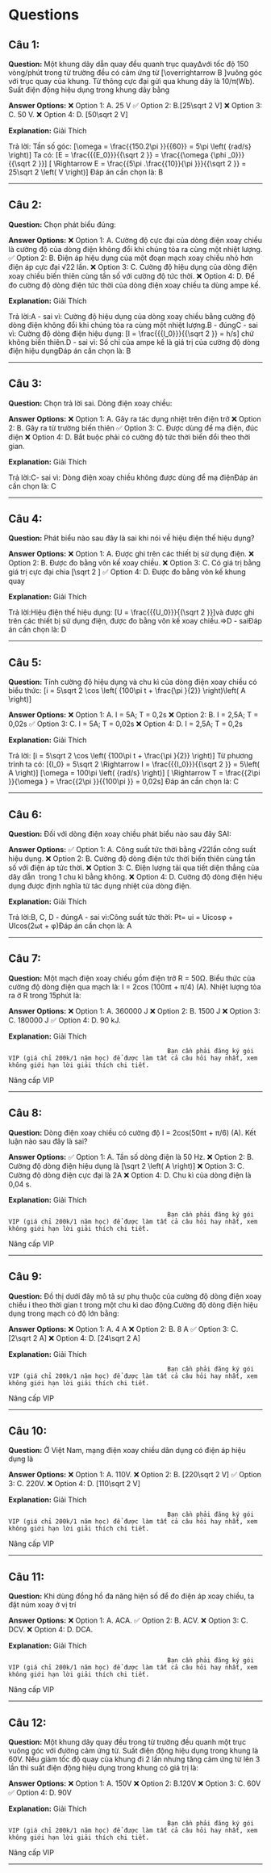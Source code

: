 # Questions

## Câu 1:

**Question:** Một khung dây dẫn quay đều quanh trục quayΔvới tốc độ 150 vòng/phút trong từ trường đều có cảm ứng từ \[\overrightarrow B \]vuông góc với trục quay của khung. Từ thông cực đại gửi qua khung dây là 10/π(Wb). Suất điện động hiệu dụng trong khung dây bằng

**Answer Options:**
❌ Option 1: A. 25 V
✅ Option 2: B.\[25\sqrt 2 V\]
❌ Option 3: C. 50 V.
❌ Option 4: D. \[50\sqrt 2 V\]

**Explanation:** Giải Thích


Trả lời:
Tần số góc:
\[\omega = \frac{{150.2\pi }}{{60}} = 5\pi \left( {rad/s} \right)\]
Ta có:
\[E = \frac{{{E_0}}}{{\sqrt 2 }} = \frac{{\omega {\phi _0}}}{{\sqrt 2 }}\]
\[ \Rightarrow E = \frac{{5\pi .\frac{{10}}{\pi }}}{{\sqrt 2 }} = 25\sqrt 2 \left( V \right)\]
Đáp án cần chọn là: B

---

## Câu 2:

**Question:** Chọn phát biểu đúng:

**Answer Options:**
❌ Option 1: A. Cường độ cực đại của dòng điện xoay chiều là cường độ của dòng điện không đổi khi chúng tỏa ra cùng một nhiệt lượng.
✅ Option 2: B. Điện áp hiệu dụng của một đoạn mạch xoay chiều nhỏ hơn điện áp cực đại √22 lần.
❌ Option 3: C. Cường độ hiệu dụng của dòng điện xoay chiều biến thiên cùng tần số với cường độ tức thời.
❌ Option 4: D. Để đo cường độ dòng điện tức thời của dòng điện xoay chiều ta dùng ampe kế.

**Explanation:** Giải Thích


Trả lời:A - sai vì: Cường độ hiệu dụng của dòng xoay chiều bằng cường độ dòng điện không đổi khi chúng tỏa ra cùng một nhiệt lượng.B - đúngC - sai vì: Cường độ dòng điện hiệu dụng: \[I = \frac{{{I_0}}}{{\sqrt 2 }} = h/s\] chứ không biến thiên.D - sai vì: Số chỉ của ampe kế là giá trị của cường độ dòng điện hiệu dụngĐáp án cần chọn là: B

---

## Câu 3:

**Question:** Chọn trả lời sai. Dòng điện xoay chiều:

**Answer Options:**
❌ Option 1: A. Gây ra tác dụng nhiệt trên điện trở
❌ Option 2: B. Gây ra từ trường biến thiên
✅ Option 3: C. Được dùng để mạ điện, đúc điện
❌ Option 4: D. Bắt buộc phải có cường độ tức thời biến đổi theo thời gian.

**Explanation:** Giải Thích


Trả lời:C- sai vì: Dòng điện xoay chiều không được dùng để mạ điệnĐáp án cần chọn là: C

---

## Câu 4:

**Question:** Phát biểu nào sau đây là sai khi nói về hiệu điện thế hiệu dụng?

**Answer Options:**
❌ Option 1: A. Được ghi trên các thiết bị sử dụng điện.
❌ Option 2: B. Được đo bằng vôn kế xoay chiều.
❌ Option 3: C. Có giá trị bằng giá trị cực đại chia \[\sqrt 2 \]
✅ Option 4: D. Được đo bằng vôn kế khung quay

**Explanation:** Giải Thích


Trả lời:Hiệu điện thế hiệu dụng: \[U = \frac{{{U_0}}}{{\sqrt 2 }}\]và được ghi trên các thiết bị sử dụng điện, được đo bằng vôn kế xoay chiều.=>D - saiĐáp án cần chọn là: D

---

## Câu 5:

**Question:** Tính cường độ hiệu dụng và chu kì của dòng điện xoay chiều có biểu thức:
\[i = 5\sqrt 2 \cos \left( {100\pi t + \frac{\pi }{2}} \right)\left( A \right)\]

**Answer Options:**
❌ Option 1: A. I = 5A; T = 0,2s
❌ Option 2: B. I = 2,5A; T = 0,02s
✅ Option 3: C. I = 5A; T = 0,02s
❌ Option 4: D. I = 2,5A; T = 0,2s

**Explanation:** Giải Thích


Trả lời:
\[i = 5\sqrt 2 \cos \left( {100\pi t + \frac{\pi }{2}} \right)\]
Từ phương trình ta có:
\[{I_0} = 5\sqrt 2 \Rightarrow I = \frac{{{I_0}}}{{\sqrt 2 }} = 5\left( A \right)\]
\[\omega = 100\pi \left( {rad/s} \right)\]
\[ \Rightarrow T = \frac{{2\pi }}{\omega } = \frac{{2\pi }}{{100\pi }} = 0,02s\]
Đáp án cần chọn là: C

---

## Câu 6:

**Question:** Đối với dòng điện xoay chiều phát biểu nào sau đây SAI:

**Answer Options:**
✅ Option 1: A. Công suất tức thời bằng √22lần công suất hiệu dụng.
❌ Option 2: B. Cường độ dòng điện tức thời biến thiên cùng tần số với điện áp tức thời.
❌ Option 3: C. Điện lượng tải qua tiết diện thẳng của dây dẫn  trong 1 chu kì bằng không.
❌ Option 4: D. Cường độ dòng điện hiệu dụng được định nghĩa từ tác dụng nhiệt của dòng điện.

**Explanation:** Giải Thích


Trả lời:B, C, D - đúngA - sai vì:Công suất tức thời: Pt= ui = Uicosφ + UIcos(2ωt + φ)Đáp án cần chọn là: A

---

## Câu 7:

**Question:** Một mạch điện xoay chiều gồm điện trở R = 50Ω. Biểu thức của cường độ dòng điện qua mạch là: I = 2cos (100πt + π/4) (A). Nhiệt lượng tỏa ra ở R trong 15phút là:

**Answer Options:**
❌ Option 1: A. 360000 J
❌ Option 2: B. 1500 J
❌ Option 3: C. 180000 J
✅ Option 4: D. 90 kJ.

**Explanation:** Giải Thích




                                                Bạn cần phải đăng ký gói VIP (giá chỉ 200k/1 năm học) để được làm tất cả câu hỏi hay nhất, xem không giới hạn lời giải thích chi tiết.
                                            

Nâng cấp VIP

---

## Câu 8:

**Question:** Dòng điện xoay chiều có cường độ I = 2cos(50πt + π/6) (A). Kết luận nào sau đây là sai?

**Answer Options:**
✅ Option 1: A. Tần số dòng điện là 50 Hz.
❌ Option 2: B. Cường độ dòng điện hiệu dụng là \[\sqrt 2 \left( A \right)\]
❌ Option 3: C. Cường độ dòng điện cực đại là 2A
❌ Option 4: D. Chu kì của dòng điện là 0,04 s.

**Explanation:** Giải Thích




                                                Bạn cần phải đăng ký gói VIP (giá chỉ 200k/1 năm học) để được làm tất cả câu hỏi hay nhất, xem không giới hạn lời giải thích chi tiết.
                                            

Nâng cấp VIP

---

## Câu 9:

**Question:** Đồ thị dưới đây mô tả sự phụ thuộc của cường độ dòng điện xoay chiều i theo thời gian t trong một chu kì dao động.Cường độ dòng điện hiệu dụng trong mạch có độ lớn bằng:

**Answer Options:**
❌ Option 1: A. 4 A
❌ Option 2: B. 8 A
✅ Option 3: C. \[2\sqrt 2 A\]
❌ Option 4: D. \[24\sqrt 2 A\]

**Explanation:** Giải Thích




                                                Bạn cần phải đăng ký gói VIP (giá chỉ 200k/1 năm học) để được làm tất cả câu hỏi hay nhất, xem không giới hạn lời giải thích chi tiết.
                                            

Nâng cấp VIP

---

## Câu 10:

**Question:** Ở Việt Nam, mạng điện xoay chiều dân dụng có điện áp hiệu dụng là

**Answer Options:**
❌ Option 1: A. 110V.
❌ Option 2: B. \[220\sqrt 2 V\]
✅ Option 3: C. 220V.
❌ Option 4: D. \[110\sqrt 2 V\]

**Explanation:** Giải Thích




                                                Bạn cần phải đăng ký gói VIP (giá chỉ 200k/1 năm học) để được làm tất cả câu hỏi hay nhất, xem không giới hạn lời giải thích chi tiết.
                                            

Nâng cấp VIP

---

## Câu 11:

**Question:** Khi dùng đồng hồ đa năng hiện số để đo điện áp xoay chiều, ta đặt núm xoay ở vị trí

**Answer Options:**
❌ Option 1: A. ACA.
✅ Option 2: B. ACV.
❌ Option 3: C. DCV.
❌ Option 4: D. DCA.

**Explanation:** Giải Thích




                                                Bạn cần phải đăng ký gói VIP (giá chỉ 200k/1 năm học) để được làm tất cả câu hỏi hay nhất, xem không giới hạn lời giải thích chi tiết.
                                            

Nâng cấp VIP

---

## Câu 12:

**Question:** Một khung dây quay đều trong từ trường đều quanh một trục vuông góc với đường cảm ứng từ. Suất điện động hiệu dụng trong khung là 60V. Nếu giảm tốc độ quay của khung đi 2 lần nhưng tăng cảm ứng từ lên 3 lần thì suất điện động hiệu dụng trong khung có giá trị là:

**Answer Options:**
❌ Option 1: A. 150V
❌ Option 2: B.120V
❌ Option 3: C. 60V
✅ Option 4: D. 90V

**Explanation:** Giải Thích




                                                Bạn cần phải đăng ký gói VIP (giá chỉ 200k/1 năm học) để được làm tất cả câu hỏi hay nhất, xem không giới hạn lời giải thích chi tiết.
                                            

Nâng cấp VIP

---

